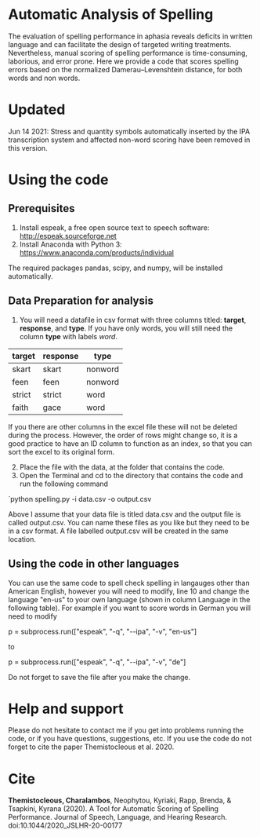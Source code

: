 # Automatic Analysis of Spelling


The evaluation of spelling performance in aphasia reveals deficits in written language and can facilitate the design of targeted writing treatments. Nevertheless, manual scoring of spelling performance is time-consuming, laborious, and error prone. Here we provide a code that scores spelling errors based on the normalized Damerau–Levenshtein distance, for both words and non words.

# Updated
Jun 14 2021: Stress and quantity symbols automatically inserted by the IPA transcription system and affected non-word scoring have been removed in this version.

# Using the code

## Prerequisites

1. Install espeak, a free open source text to speech software: http://espeak.sourceforge.net
2. Install Anaconda with Python 3: https://www.anaconda.com/products/individual

The required packages pandas, scipy, and numpy, will be installed automatically.

## Data Preparation for analysis

1. You will need a datafile in csv format with three columns titled: **target**, **response**, and **type**. If you have only words, you will still need the column **type** with labels *word*.


| target | response | type |
| - | - | - |
| skart | skart | nonword |
| feen | feen | nonword |
| strict | strict | word |
| faith | gace | word |

If you there are other columns in the excel file these will not be deleted during the process. However, the order of rows might change so, it is a good practice to have an ID column to function as an index, so that you can sort the excel to its original form.

2. Place the file with the data, at the folder that contains the code.
3. Open the Terminal and cd to the directory that contains the code and run the following command

`python spelling.py -i data.csv -o output.csv 

Above I assume that your data file is titled data.csv and the output file is called output.csv. You can name these files as you like but they need to be in a csv format. A file labelled output.csv will be created in the same location.

## Using the code in other languages

You can use the same code to spell check spelling in langauges other than American English, however you will need to modify, line 10 and change the language "en-us" to your own language (shown in column Language in the following table). For example if you want to score words in German you will need to modify

p = subprocess.run(["espeak", "-q", "--ipa", "-v", "en-us"]

to 

p = subprocess.run(["espeak", "-q", "--ipa", "-v", "de"]

Do not forget to save the file after you make the change.


# Help and support

Please do not hesitate to contact me if you get into problems running the code, or if you have questions, suggestions, etc. If you use the code do not forget to cite the paper Themistocleous et al. 2020.


# Cite

**Themistocleous, Charalambos**, Neophytou, Kyriaki, Rapp, Brenda, & Tsapkini, Kyrana (2020). A Tool for Automatic Scoring of Spelling Performance. Journal of Speech, Language, and Hearing Research. doi:10.1044/2020_JSLHR-20-00177
